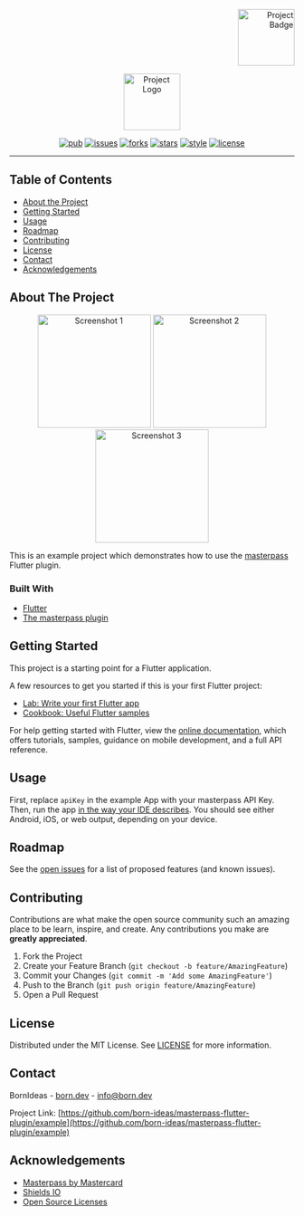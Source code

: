 <!-- PROJECT LOGO -->
<p align="right">
<a href="https://flutter.dev">
<img src="https://raw.githubusercontent.com/born-ideas/masterpass-flutter-plugin/master/example/docs/assets/project_badge.png" height="100" alt="Project Badge">
</a>
</p>
<p align="center">
<img src="https://raw.githubusercontent.com/born-ideas/masterpass-flutter-plugin/master/example/docs/assets/project_logo.png" height="100" alt="Project Logo" />
</p>

<!-- PROJECT SHIELDS -->
<p align="center">
<a href="https://pub.dev/packages/masterpass"><img src="https://img.shields.io/pub/v/masterpass" alt="pub"></a>
<a href="https://github.com/born-ideas/masterpass-flutter-plugin/issues"><img src="https://img.shields.io/github/issues/born-ideas/masterpass-flutter-plugin" alt="issues"></a>
<a href="https://github.com/born-ideas/masterpass-flutter-plugin/network"><img src="https://img.shields.io/github/forks/born-ideas/masterpass-flutter-plugin" alt="forks"></a>
<a href="https://github.com/born-ideas/masterpass-flutter-plugin/stargazers"><img src="https://img.shields.io/github/stars/born-ideas/masterpass-flutter-plugin" alt="stars"></a>
<a href="https://dart.dev/guides/language/effective-dart/style"><img src="https://img.shields.io/badge/style-effective_dart-40c4ff.svg" alt="style"></a>
<a href="https://github.com/born-ideas/masterpass-flutter-plugin/blob/master/LICENSE"><img src="https://img.shields.io/github/license/born-ideas/masterpass-flutter-plugin" alt="license"></a>
</p>

---

<!-- TABLE OF CONTENTS -->
## Table of Contents

* [About the Project](#about-the-project)
* [Getting Started](#getting-started)
* [Usage](#usage)
* [Roadmap](#roadmap)
* [Contributing](#contributing)
* [License](#license)
* [Contact](#contact)
* [Acknowledgements](#acknowledgements)



<!-- ABOUT THE PROJECT -->
## About The Project
<p align="center">
<img src="https://raw.githubusercontent.com/born-ideas/masterpass-flutter-plugin/master/example/docs/assets/screenshot_1.jpeg" width="200" alt="Screenshot 1" />
<img src="https://raw.githubusercontent.com/born-ideas/masterpass-flutter-plugin/master/example/docs/assets/screenshot_2.jpeg" width="200" alt="Screenshot 2" />
<img src="https://raw.githubusercontent.com/born-ideas/masterpass-flutter-plugin/master/example/docs/assets/screenshot_3.jpeg" width="200" alt="Screenshot 3" />
</p>

This is an example project which demonstrates how to use the [masterpass](https://pub.dev/packages/masterpass) Flutter plugin.

### Built With
* [Flutter](https://flutter.dev/)
* [The masterpass plugin](https://pub.dev/packages/masterpass)


<!-- GETTING STARTED -->
## Getting Started
This project is a starting point for a Flutter application.

A few resources to get you started if this is your first Flutter project:

- [Lab: Write your first Flutter app](https://flutter.dev/docs/get-started/codelab)
- [Cookbook: Useful Flutter samples](https://flutter.dev/docs/cookbook)

For help getting started with Flutter, view the
[online documentation](https://flutter.dev/docs), which offers tutorials,
samples, guidance on mobile development, and a full API reference.



<!-- USAGE EXAMPLES -->
## Usage
First, replace `apiKey` in the example App with your masterpass API Key. 
Then, run the app [in the way your IDE describes](https://flutter.dev/docs/get-started/test-drive).
You should see either Android, iOS, or web output, depending on your device.



<!-- ROADMAP -->
## Roadmap

See the [open issues](https://github.com/othneildrew/Best-README-Template/issues) for a list of proposed features (and known issues).



<!-- CONTRIBUTING -->
## Contributing

Contributions are what make the open source community such an amazing place to be learn, inspire, and create. Any contributions you make are **greatly appreciated**.

1. Fork the Project
2. Create your Feature Branch (`git checkout -b feature/AmazingFeature`)
3. Commit your Changes (`git commit -m 'Add some AmazingFeature'`)
4. Push to the Branch (`git push origin feature/AmazingFeature`)
5. Open a Pull Request



<!-- LICENSE -->
## License

Distributed under the MIT License. See [LICENSE](../LICENSE) for more information.



<!-- CONTACT -->
## Contact

BornIdeas - [born.dev](https://www.born.dev) - [info@born.dev](mailto:support@born.dev)

Project Link: [https://github.com/born-ideas/masterpass-flutter-plugin/example](https://github.com/born-ideas/masterpass-flutter-plugin/example)



<!-- ACKNOWLEDGEMENTS -->
## Acknowledgements
* [Masterpass by Mastercard](https://masterpass.com/en-za.html)
* [Shields IO](https://shields.io)
* [Open Source Licenses](https://choosealicense.com)